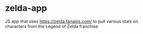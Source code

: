 # zelda-app
 JS app that uses https://zelda.fanapis.com/ to pull various stats on characters from the Legend of Zelda franchise
